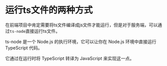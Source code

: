 # 运行ts文件的两种方式

在前端项目中肯定需要将ts文件编译成js文件才能运行，但是对于服务端，可以通过`ts-node`直接运行ts文件。

ts-node 是一个 Node.js 的执行环境，它可以让你在 Node.js 环境中直接运行 TypeScript 代码。

它通过在运行时将 TypeScript 转译为 JavaScript 来实现这一点。